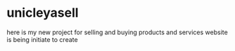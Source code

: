 # unicleyasell
here is my new project for selling and buying products and services website is being initiate to create
